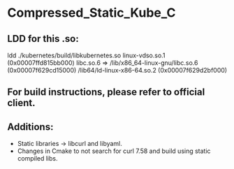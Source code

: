 # Compressed_Static_Kube_C


## LDD for this .so:
ldd ./kubernetes/build/libkubernetes.so 
	linux-vdso.so.1 (0x00007ffd815bb000)
	libc.so.6 => /lib/x86_64-linux-gnu/libc.so.6 (0x00007f629cd15000)
	/lib64/ld-linux-x86-64.so.2 (0x00007f629d2bf000)
  
## For build instructions, please refer to official client.

## Additions:
* Static libraries -> libcurl and libyaml.
* Changes in Cmake to not search for curl 7.58 and build using static compiled libs.
